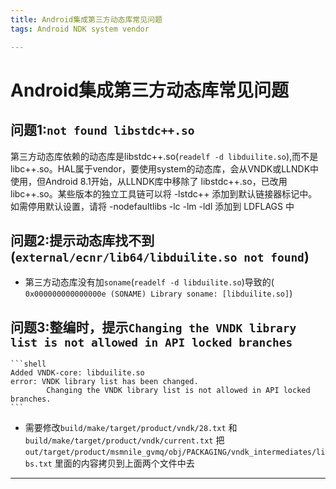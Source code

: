 ```yaml
---
title: Android集成第三方动态库常见问题
tags: Android NDK system vendor 

---
```


# Android集成第三方动态库常见问题

## 问题1:`not found libstdc++.so`

第三方动态库依赖的动态库是libstdc++.so(`readelf -d libduilite.so`),而不是libc++.so。HAL属于vendor，要使用system的动态库，会从VNDK或LLNDK中使用，但Android 8.1开始，从LLNDK库中移除了 libstdc++.so，已改用 libc++.so。某些版本的独立工具链可以将 -lstdc++ 添加到默认链接器标记中。如需停用默认设置，请将 -nodefaultlibs -lc -lm -ldl 添加到 LDFLAGS 中

## 问题2:提示动态库找不到(`external/ecnr/lib64/libduilite.so not found`)

* 第三方动态库没有加`soname`(`readelf -d libduilite.so`)导致的(` 0x000000000000000e (SONAME) Library soname: [libduilite.so]`)

## 问题3:整编时，提示`Changing the VNDK library list is not allowed in API locked branches` 

    ```shell
    Added VNDK-core: libduilite.so
    error: VNDK library list has been changed.
            Changing the VNDK library list is not allowed in API locked branches.
    ```

* 需要修改`build/make/target/product/vndk/28.txt` 和 `build/make/target/product/vndk/current.txt` 
  把 `out/target/product/msmnile_gvmq/obj/PACKAGING/vndk_intermediates/libs.txt` 里面的内容拷贝到上面两个文件中去

---
